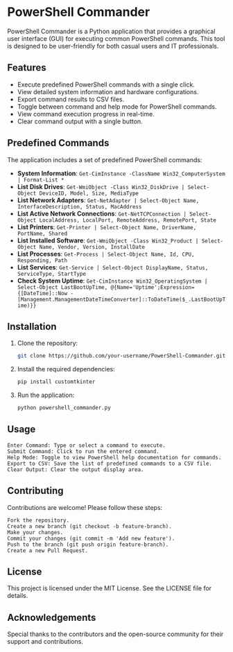 # PowerShell Commander

PowerShell Commander is a Python application that provides a graphical user interface (GUI) for executing common PowerShell commands. This tool is designed to be user-friendly for both casual users and IT professionals.

## Features

- Execute predefined PowerShell commands with a single click.
- View detailed system information and hardware configurations.
- Export command results to CSV files.
- Toggle between command and help mode for PowerShell commands.
- View command execution progress in real-time.
- Clear command output with a single button.

## Predefined Commands

The application includes a set of predefined PowerShell commands:

- **System Information**: `Get-CimInstance -ClassName Win32_ComputerSystem | Format-List *`
- **List Disk Drives**: `Get-WmiObject -Class Win32_DiskDrive | Select-Object DeviceID, Model, Size, MediaType`
- **List Network Adapters**: `Get-NetAdapter | Select-Object Name, InterfaceDescription, Status, MacAddress`
- **List Active Network Connections**: `Get-NetTCPConnection | Select-Object LocalAddress, LocalPort, RemoteAddress, RemotePort, State`
- **List Printers**: `Get-Printer | Select-Object Name, DriverName, PortName, Shared`
- **List Installed Software**: `Get-WmiObject -Class Win32_Product | Select-Object Name, Vendor, Version, InstallDate`
- **List Processes**: `Get-Process | Select-Object Name, Id, CPU, Responding, Path`
- **List Services**: `Get-Service | Select-Object DisplayName, Status, ServiceType, StartType`
- **Check System Uptime**: `Get-CimInstance Win32_OperatingSystem | Select-Object LastBootUpTime, @{Name='Uptime';Expression={[DateTime]::Now - [Management.ManagementDateTimeConverter]::ToDateTime($_.LastBootUpTime)}}`

## Installation

1. Clone the repository:
    
    ```bash
   git clone https://github.com/your-username/PowerShell-Commander.git

2. Install the required dependencies:
    ```bash
    pip install customtkinter

3. Run the application:

    ```bash
    python powershell_commander.py

## Usage

    Enter Command: Type or select a command to execute.
    Submit Command: Click to run the entered command.
    Help Mode: Toggle to view PowerShell help documentation for commands.
    Export to CSV: Save the list of predefined commands to a CSV file.
    Clear Output: Clear the output display area.

## Contributing

Contributions are welcome! Please follow these steps:

    Fork the repository.
    Create a new branch (git checkout -b feature-branch).
    Make your changes.
    Commit your changes (git commit -m 'Add new feature').
    Push to the branch (git push origin feature-branch).
    Create a new Pull Request.

## License

This project is licensed under the MIT License. See the LICENSE file for details.

## Acknowledgements

Special thanks to the contributors and the open-source community for their support and contributions.
